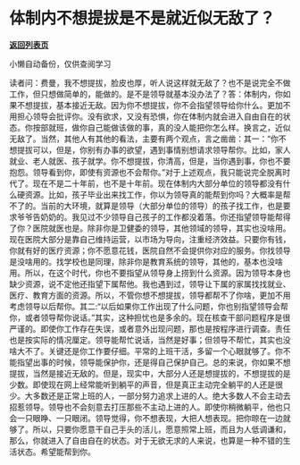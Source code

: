 # 体制内不想提拔是不是就近似无敌了？

[**返回列表页**](/gzh/费曼的小茶馆)

小懒自动备份，仅供查阅学习

读者问：费曼，我不想提拔，脸皮也厚，听人说这样就无敌了？也不是说完全不做工作，但只想做简单的，能做的。是不是领导就基本没办法了？答：体制内，你如果不想提拔，基本接近无敌。因为你不想提拔，你不会指望领导给你什么。更加不用担心领导会批评你。没有欲求，又没有恐惧，你在体制内就会进入自由自在的状态。你按部就班，做你自己能做该做的事，真的没人能把你怎么样。换言之，近似无敌了。当然，其他人有其他的看法，主要有两个观点，言之凿凿：其一：“你不想提拔可以，但是，你别有办事的欲望，遇到事情别想请求领导帮你。比如，家人就业、老人就医、孩子就学。你不想提拔，你清高，但是，当你遇到事，你也不要抱怨。领导看到你，即使有资源也不会帮你。”对于上述观点，我只能说完全脱离时代了。现在不是二十年前，也不是十年前。现在体制内大部分单位的领导都没有什么硬资源。比如，孩子毕业出来找工作，你以为领导真的能帮到你吗？大概率是帮不了的。当前的大环境，就算是领导（大部分单位的领导）的孩子找工作，也是要求爷爷告奶奶的。我见过不少领导自己孩子的工作都没着落。你还指望领导能帮得了你？医院就医也是。除非你是卫健委的领导，其他领域的领导，其实也没啥用。现在医院大部分是靠自己维持运营，以市场为导向，注重经济效益。只要你有钱，你就有好的医疗资源；你不愿意花钱，医院自然不会提供你对应的服务。你找领导是没啥用的。找学校也是同理，除非你是教育系统的领导，其他的，基本也没啥用。所以，在这个时代，你也不要指望从领导身上捞到什么资源。因为领导本身也缺少资源，说不定他还指望下属帮他。我也遇到过，领导让下属的家属找找就业、医疗、教育方面的资源。所以，不管你想不想提拔，领导都帮不了你啥，更加不用考虑领导以后帮你。其二:“以后如果你工作出现了什么问题，你也别指望领导会帮你，或者领导帮你说话。”其实，这种担忧也是多余的。现在核查干部问题程序是很严谨的。即使你工作存在失误，或者意外出现问题，那也是按程序进行调查。责任也是按实际的情况厘定。领导能帮忙说话，当然是好事；但领导不帮忙，其实也没啥大不了。关键还是你工作要仔细。平常的上班干活，多留一个心眼就够了。你不能指望出事的时候，领导能保护你，还是得自己保护自己。总的来说，你如果不想提拔，当然是接近无敌的。但是，现实中，大部分人还是想提拔的，不想提拔的是少数。即使现在网上经常能听到躺平的声音，但是真正主动完全躺平的人还是很少。大多数还是正常上班的人，一部分努力追求上进的人。绝大多数人不会主动去招惹领导。领导也不会刻意去打压那些不主动上进的人。即使你稍微躺平，他也只会一只眼睁、一只眼闭。领导觉得，你不想表现，大把人想表现。把你晾在一边就够了。所以，只要你愿意干自己手头的活儿，愿意照常上班，而且为人低调谦和，那么，你就进入了自由自在的状态。对于无欲无求的人来说，也算是一种不错的生活状态。希望能帮到你。  

